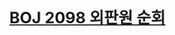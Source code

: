 # [BOJ 2098 외판원 순회](https://www.acmicpc.net/problem/2098)
<!--tags: bitfield dp, bitmask, dp, tsp-->
